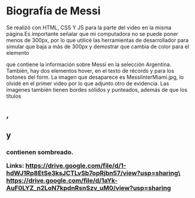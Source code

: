# Biografía de Messi

Se realizó con HTML, CSS Y JS para la parte del video en la misma página.Es importante señalar que mi computadora no se puede poner menos de 300px, por lo que utilicé las herramientas de desarrollador para simular que baja a más de 300px y demostrar que cambia de color para el elemento <article> que contiene la información sobre Messi en la selección Argentina. También, hay dos elementos hover, en el texto de récords y para los botones del form. La imagen que desaparece es MessiInterMiami.jpg, lo olvidé en el primer video por lo que adjunto otro de evidencia. Las imagenes también tienen bordes sólidos y punteados, además de que los títulos <h1>, <h2> y <h3> contienen sombreado.

Links:
https://drive.google.com/file/d/1-hdWJ1Rp8EtSe3ksJCTLvSb7opRjbn57/view?usp=sharing\
https://drive.google.com/file/d/1aYk-AuF0LYZ_n2LoN7kpdnRsnSzv_uM0/view?usp=sharing
